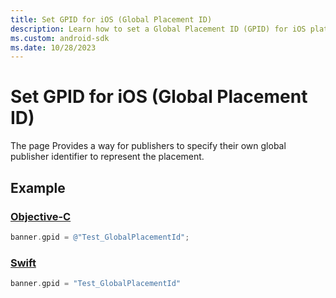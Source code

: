 ```yaml
---
title: Set GPID for iOS (Global Placement ID)
description: Learn how to set a Global Placement ID (GPID) for iOS platforms, with code samples to assist in your app development.
ms.custom: android-sdk
ms.date: 10/28/2023
---
```


# Set GPID for iOS (Global Placement ID)

The page Provides a way for publishers to specify their own global publisher identifier to represent the placement.

## Example

### [Objective-C](#tab/objectivec)

```objectivec
banner.gpid = @"Test_GlobalPlacementId";
```

### [Swift](#tab/swift1)

```swift
banner.gpid = "Test_GlobalPlacementId"
```
